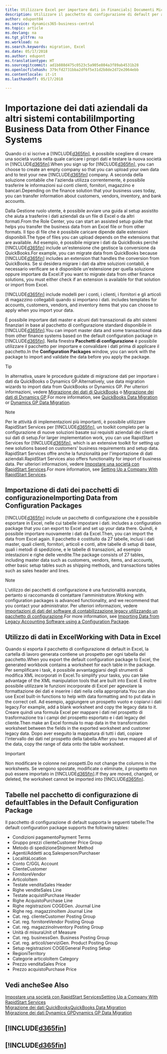 ```yaml
---
title: Utilizzare Excel per importare dati in Financials| Documenti Microsoft
description: Utilizzare il pacchetto di configurazione di default per aggiungere i dati del cliente in Excel e importare nuovamente i dati in Business Central.
author: edupont04
ms.service: dynamics365-business-central
ms.topic: article
ms.devlang: na
ms.tgt_pltfrm: na
ms.workload: na
ms.search.keywords: migration, Excel
ms.date: 05/17/2018
ms.author: edupont
ms.translationtype: HT
ms.sourcegitcommit: ad1b888d475c0523c5a905e804a3f89ab4531b28
ms.openlocfilehash: 379cfd2731bba2df6f5e31d2b8de2d72e2064ebb
ms.contentlocale: it-it
ms.lasthandoff: 05/17/2018

---
```

# <a name="importing-business-data-from-other-finance-systems"></a><span data-ttu-id="34268-103">Importazione dei dati aziendali da altri sistemi contabili</span><span class="sxs-lookup"><span data-stu-id="34268-103">Importing Business Data from Other Finance Systems</span></span>
<span data-ttu-id="34268-104">Quando ci si iscrive a [!INCLUDE[d365fin](includes/d365fin_md.md)], è possibile scegliere di creare una società vuota nella quale caricare i propri dati e testare la nuova società in [!INCLUDE[d365fin](includes/d365fin_md.md)].</span><span class="sxs-lookup"><span data-stu-id="34268-104">When you sign up for [!INCLUDE[d365fin](includes/d365fin_md.md)], you can choose to create an empty company so that you can upload your own data and to test your new [!INCLUDE[d365fin](includes/d365fin_md.md)] company.</span></span> <span data-ttu-id="34268-105">A seconda della soluzione contabile che l'azienda utilizza correntemente, è possibile trasferire le informazioni sui conti clienti, fornitori, magazzino e bancari.</span><span class="sxs-lookup"><span data-stu-id="34268-105">Depending on the finance solution that your business uses today, you can transfer information about customers, vendors, inventory, and bank accounts.</span></span>  

<span data-ttu-id="34268-106">Dalla Gestione ruolo utente, è possibile avviare una guida al setup assistito che aiuta a trasferire i dati aziendali da un file di Excel o da altri formati.</span><span class="sxs-lookup"><span data-stu-id="34268-106">From the Role Center, you can start an assisted setup guide that helps you transfer the business data from an Excel file or from other formats.</span></span> <span data-ttu-id="34268-107">Il tipo di file che è possibile caricare dipende dalle estensioni disponibili.</span><span class="sxs-lookup"><span data-stu-id="34268-107">The type of files you can upload depends on the extensions that are available.</span></span> <span data-ttu-id="34268-108">Ad esempio, è possibile migrare i dati da QuickBooks perché [!INCLUDE[d365fin](includes/d365fin_md.md)] include un'estensione che gestisce la conversione da QuickBooks.</span><span class="sxs-lookup"><span data-stu-id="34268-108">For example, you can migrate data from QuickBooks because [!INCLUDE[d365fin](includes/d365fin_md.md)] includes an extension that handles the conversion from QuickBooks.</span></span> <span data-ttu-id="34268-109">Se si desidera migrare i dati da altre soluzioni contabili, è necessario verificare se è disponibile un'estensione per quella soluzione oppure importare da Excel.</span><span class="sxs-lookup"><span data-stu-id="34268-109">If you want to migrate data from other finance solutions, you must either check if an extension is available for that solution or import from Excel.</span></span>  

[!INCLUDE[d365fin](includes/d365fin_md.md)]<span data-ttu-id="34268-110"> include modelli per i conti, i clienti, i fornitori e gli articoli di magazzino collegabili quando si importano i dati.</span><span class="sxs-lookup"><span data-stu-id="34268-110"> includes templates for accounts, customers, vendors, and inventory items that you can choose to apply when you import your data.</span></span>

<span data-ttu-id="34268-111">È possibile importare dati master e alcuni dati transazionali da altri sistemi finanziari in base al pacchetto di configurazione standard disponibile in [!INCLUDE[d365fin](includes/d365fin_md.md)].</span><span class="sxs-lookup"><span data-stu-id="34268-111">You can import master data and some transactional data from other finance systems based on the default configuration package in [!INCLUDE[d365fin](includes/d365fin_md.md)].</span></span> <span data-ttu-id="34268-112">Nella finestra **Pacchetti di configurazione** è possibile utilizzare il pacchetto per importare e convalidare i dati prima di applicare il pacchetto.</span><span class="sxs-lookup"><span data-stu-id="34268-112">In the **Configuration Packages** window, you can work with the package to import and validate the data before you apply the package.</span></span>  

> [!TIP]  
> <span data-ttu-id="34268-113">In alternativa, usare le procedure guidate di migrazione dati per importare i dati da QuickBooks o Dynamics GP.</span><span class="sxs-lookup"><span data-stu-id="34268-113">Alternatively, use data migration wizards to import data from QuickBooks or Dynamics GP.</span></span> <span data-ttu-id="34268-114">Per ulteriori informazioni, vedere [Migrazione dei dati di QuickBooks](ui-extensions-quickbooks-data-migration.md) o [Migrazione dei dati di Dynamics GP](ui-extensions-dynamicsgp-data-migration.md).</span><span class="sxs-lookup"><span data-stu-id="34268-114">For more information, see [QuickBooks Data Migration](ui-extensions-quickbooks-data-migration.md) or [Dynamics GP Data Migration](ui-extensions-dynamicsgp-data-migration.md).</span></span>

> [!NOTE]  
> <span data-ttu-id="34268-115">Per le attività di implementazioni più importanti, è possibile utilizzare RapidStart Services per [!INCLUDE[d365fin](includes/d365fin_md.md)], un toolkit completo per la configurazione di nuove soluzioni basate sui requisiti aziendali dei clienti e sui dati di setup.</span><span class="sxs-lookup"><span data-stu-id="34268-115">For larger implementation work, you can use RapidStart Services for [!INCLUDE[d365fin](includes/d365fin_md.md)], which is an extensive toolkit for setting up new solutions based on customers' business requirements and setup data.</span></span> <span data-ttu-id="34268-116">RapidStart Services offre anche la funzionalità per l'importazione di dati aziendali.</span><span class="sxs-lookup"><span data-stu-id="34268-116">RapidStart Services also offers functionality for import of business data.</span></span> <span data-ttu-id="34268-117">Per ulteriori informazioni, vedere [Impostare una società con RapidStart Services](admin-set-up-a-company-with-rapidstart.md).</span><span class="sxs-lookup"><span data-stu-id="34268-117">For more information, see [Setting Up a Company With RapidStart Services](admin-set-up-a-company-with-rapidstart.md).</span></span>

## <a name="importing-data-from-configuration-packages"></a><span data-ttu-id="34268-118">Importazione di dati dei pacchetti di configurazione</span><span class="sxs-lookup"><span data-stu-id="34268-118">Importing Data from Configuration Packages</span></span>
[!INCLUDE[d365fin](includes/d365fin_md.md)]<span data-ttu-id="34268-119"> include un pacchetto di configurazione che è possibile esportare in Excel, nelle cui tabelle impostare i dati.</span><span class="sxs-lookup"><span data-stu-id="34268-119"> includes a configuration package that you can export to Excel and set up your data there.</span></span> <span data-ttu-id="34268-120">Quindi, è possibile importare nuovamente i dati da Excel.</span><span class="sxs-lookup"><span data-stu-id="34268-120">Then, you can import the data from Excel again.</span></span> <span data-ttu-id="34268-121">Il pacchetto è costituito da 27 tabelle, inclusi i dati master, quali clienti, fornitori, articoli e conti, altre tabelle di setup di base, quali i metodi di spedizione, e le tabelle di transazioni, ad esempio intestazioni e righe delle vendite.</span><span class="sxs-lookup"><span data-stu-id="34268-121">The package consists of 27 tables, including master data such as customers, vendors, items, and accounts, other basic setup tables such as shipping methods, and transactions tables such as sales header and lines.</span></span>  

> [!NOTE]  
>   <span data-ttu-id="34268-122">L'utilizzo dei pacchetti di configurazione è una funzionalità avanzata, pertanto si raccomanda di contattare l'amministratore.</span><span class="sxs-lookup"><span data-stu-id="34268-122">Working with configuration packages is advanced functionality, and we recommend that you contact your administrator.</span></span> <span data-ttu-id="34268-123">Per ulteriori informazioni, vedere [Importazioni di dati del software di contabilizzazione legacy utilizzando un pacchetto di configurazione](across-import-data-configuration-packages.md).</span><span class="sxs-lookup"><span data-stu-id="34268-123">For more information, see [Importing Data from Legacy Accounting Software using a Configuration Package](across-import-data-configuration-packages.md).</span></span>

## <a name="working-with-data-in-excel"></a><span data-ttu-id="34268-124">Utilizzo di dati in Excel</span><span class="sxs-lookup"><span data-stu-id="34268-124">Working with Data in Excel</span></span>
<span data-ttu-id="34268-125">Quando si esporta il pacchetto di configurazione di default in Excel, la cartella di lavoro generata contiene un prospetto per ogni tabella del pacchetto.</span><span class="sxs-lookup"><span data-stu-id="34268-125">When you export the default configuration package to Excel, the generated workbook contains a worksheet for each table in the package.</span></span> <span data-ttu-id="34268-126">Per semplificare i task, è possibile avvantaggiarsi degli strumenti di modifica XML incorporati in Excel.</span><span class="sxs-lookup"><span data-stu-id="34268-126">To simplify your tasks, you can take advantage of the XML manipulation tools that are built into Excel.</span></span> <span data-ttu-id="34268-127">È inoltre possibile utilizzare le funzioni incorporate di Excel per agevolare la formattazione dei dati e inserire i dati nella cella appropriata.</span><span class="sxs-lookup"><span data-stu-id="34268-127">You can also use Excel built-in functions to help with data formatting and to put data in the correct cell.</span></span> <span data-ttu-id="34268-128">Ad esempio, aggiungere un prospetto vuoto e copiarvi i dati legacy.</span><span class="sxs-lookup"><span data-stu-id="34268-128">For example, add a blank worksheet and copy the legacy data to it.</span></span> <span data-ttu-id="34268-129">Creare quindi una formula Excel per mappare i dati nel prospetto di trasformazione tra i campi del prospetto esportato e i dati legacy del cliente.</span><span class="sxs-lookup"><span data-stu-id="34268-129">Then make an Excel formula to map data in the transformation worksheet between the fields in the exported worksheet and customer legacy data.</span></span> <span data-ttu-id="34268-130">Dopo aver eseguito la mappatura di tutti i dati, copiare l'intervallo dei dati nel prospetto della tabella.</span><span class="sxs-lookup"><span data-stu-id="34268-130">After you have mapped all of the data, copy the range of data onto the table worksheet.</span></span>  

> [!IMPORTANT]  
>  <span data-ttu-id="34268-131">Non modificare le colonne nei prospetti.</span><span class="sxs-lookup"><span data-stu-id="34268-131">Do not change the columns in the worksheets.</span></span> <span data-ttu-id="34268-132">Se vengono spostate, modificate o eliminate, il prospetto non può essere importato in [!INCLUDE[d365fin](includes/d365fin_md.md)].</span><span class="sxs-lookup"><span data-stu-id="34268-132">If they are moved, changed, or deleted, the worksheet cannot be imported into [!INCLUDE[d365fin](includes/d365fin_md.md)].</span></span>

## <a name="tables-in-the-default-configuration-package"></a><span data-ttu-id="34268-133">Tabelle nel pacchetto di configurazione di default</span><span class="sxs-lookup"><span data-stu-id="34268-133">Tables in the Default Configuration Package</span></span>
<span data-ttu-id="34268-134">Il pacchetto di configurazione di default supporta le seguenti tabelle:</span><span class="sxs-lookup"><span data-stu-id="34268-134">The default configuration package supports the following tables:</span></span>

-   <span data-ttu-id="34268-135">Condizioni pagamento</span><span class="sxs-lookup"><span data-stu-id="34268-135">Payment Terms</span></span>
-   <span data-ttu-id="34268-136">Gruppo prezzi cliente</span><span class="sxs-lookup"><span data-stu-id="34268-136">Customer Price Group</span></span>
-   <span data-ttu-id="34268-137">Metodo di spedizione</span><span class="sxs-lookup"><span data-stu-id="34268-137">Shipment Method</span></span>
-   <span data-ttu-id="34268-138">Agenti/Addetti acq.</span><span class="sxs-lookup"><span data-stu-id="34268-138">Salesperson/Purchaser</span></span>
-   <span data-ttu-id="34268-139">Località</span><span class="sxs-lookup"><span data-stu-id="34268-139">Location</span></span>
-   <span data-ttu-id="34268-140">Conto C/G</span><span class="sxs-lookup"><span data-stu-id="34268-140">GL Account</span></span>
-   <span data-ttu-id="34268-141">Cliente</span><span class="sxs-lookup"><span data-stu-id="34268-141">Customer</span></span>
-   <span data-ttu-id="34268-142">Fornitore</span><span class="sxs-lookup"><span data-stu-id="34268-142">Vendor</span></span>
-   <span data-ttu-id="34268-143">Articolo</span><span class="sxs-lookup"><span data-stu-id="34268-143">Item</span></span>
-   <span data-ttu-id="34268-144">Testate vendita</span><span class="sxs-lookup"><span data-stu-id="34268-144">Sales Header</span></span>
-   <span data-ttu-id="34268-145">Righe vendite</span><span class="sxs-lookup"><span data-stu-id="34268-145">Sales Line</span></span>
-   <span data-ttu-id="34268-146">Testate acquisti</span><span class="sxs-lookup"><span data-stu-id="34268-146">Purchase Header</span></span>
-   <span data-ttu-id="34268-147">Righe Acquisto</span><span class="sxs-lookup"><span data-stu-id="34268-147">Purchase Line</span></span>
-   <span data-ttu-id="34268-148">Righe registrazioni COGE</span><span class="sxs-lookup"><span data-stu-id="34268-148">Gen. Journal Line</span></span>
-   <span data-ttu-id="34268-149">Righe reg. magazzino</span><span class="sxs-lookup"><span data-stu-id="34268-149">Item Journal Line</span></span>
-   <span data-ttu-id="34268-150">Cat. reg. cliente</span><span class="sxs-lookup"><span data-stu-id="34268-150">Customer Posting Group</span></span>
-   <span data-ttu-id="34268-151">Cat. reg. fornitore</span><span class="sxs-lookup"><span data-stu-id="34268-151">Vendor Posting Group</span></span>
-   <span data-ttu-id="34268-152">Cat. reg. magazzino</span><span class="sxs-lookup"><span data-stu-id="34268-152">Inventory Posting Group</span></span>
-   <span data-ttu-id="34268-153">Unità di misura</span><span class="sxs-lookup"><span data-stu-id="34268-153">Unit of Measure</span></span>
-   <span data-ttu-id="34268-154">Cat. reg. business</span><span class="sxs-lookup"><span data-stu-id="34268-154">Gen. Business Posting Group</span></span>
-   <span data-ttu-id="34268-155">Cat. reg. articoli/servizi</span><span class="sxs-lookup"><span data-stu-id="34268-155">Gen. Product Posting Group</span></span>
-   <span data-ttu-id="34268-156">Setup registrazioni COGE</span><span class="sxs-lookup"><span data-stu-id="34268-156">General Posting Setup</span></span>
-   <span data-ttu-id="34268-157">Regioni</span><span class="sxs-lookup"><span data-stu-id="34268-157">Territory</span></span>
-   <span data-ttu-id="34268-158">Categorie articolo</span><span class="sxs-lookup"><span data-stu-id="34268-158">Item Category</span></span>
-   <span data-ttu-id="34268-159">Prezzo vendita</span><span class="sxs-lookup"><span data-stu-id="34268-159">Sales Price</span></span>
-   <span data-ttu-id="34268-160">Prezzo acquisto</span><span class="sxs-lookup"><span data-stu-id="34268-160">Purchase Price</span></span>

## <a name="see-also"></a><span data-ttu-id="34268-161">Vedi anche</span><span class="sxs-lookup"><span data-stu-id="34268-161">See Also</span></span>
[<span data-ttu-id="34268-162">Impostare una società con RapidStart Services</span><span class="sxs-lookup"><span data-stu-id="34268-162">Setting Up a Company With RapidStart Services</span></span>](admin-set-up-a-company-with-rapidstart.md)  
[<span data-ttu-id="34268-163">Migrazione dei dati QuickBooks</span><span class="sxs-lookup"><span data-stu-id="34268-163">QuickBooks Data Migration</span></span>](ui-extensions-quickbooks-data-migration.md)  
[<span data-ttu-id="34268-164">Migrazione dei dati Dynamics GP</span><span class="sxs-lookup"><span data-stu-id="34268-164">Dynamics GP Data Migration</span></span>](ui-extensions-dynamicsgp-data-migration.md)  

## [!INCLUDE[d365fin](includes/free_trial_md.md)]  
## [!INCLUDE[d365fin](includes/training_link_md.md)]


